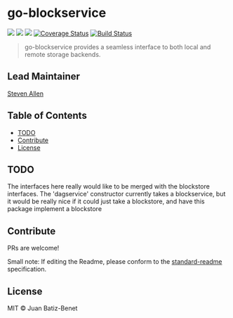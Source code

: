 # go-blockservice

[![](https://img.shields.io/badge/made%20by-Protocol%20Labs-blue.svg?style=flat-square)](http://ipn.io) [![](https://img.shields.io/badge/project-IPFS-blue.svg?style=flat-square)](http://ipfs.io/) [![](https://img.shields.io/badge/freenode-%23ipfs-blue.svg?style=flat-square)](http://webchat.freenode.net/?channels=%23ipfs) [![Coverage Status](https://codecov.io/gh/ipfs/go-block-format/branch/master/graph/badge.svg)](https://codecov.io/gh/ipfs/go-block-format/branch/master) [![Build Status](https://circleci.com/gh/ipfs/go-blockservice.svg?style=svg)](https://circleci.com/gh/ipfs/go-blockservice)

> go-blockservice provides a seamless interface to both local and remote storage backends.

## Lead Maintainer

[Steven Allen](https://github.com/Stebalien)

## Table of Contents

* [TODO](./#todo)
* [Contribute](./#contribute)
* [License](./#license)

## TODO

The interfaces here really would like to be merged with the blockstore interfaces. The 'dagservice' constructor currently takes a blockservice, but it would be really nice if it could just take a blockstore, and have this package implement a blockstore

## Contribute

PRs are welcome!

Small note: If editing the Readme, please conform to the [standard-readme](https://github.com/RichardLitt/standard-readme) specification.

## License

MIT © Juan Batiz-Benet
